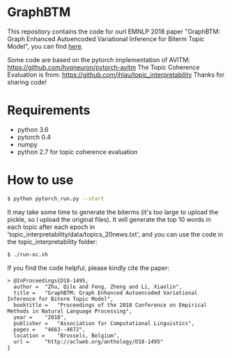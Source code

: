 # GraphBTM

This repository contains the code for ourl EMNLP 2018 paper "GraphBTM: Graph Enhanced Autoencoded Variational Inference for Biterm Topic Model", you can find [here](http://www.aclweb.org/anthology/D18-1495).

Some code are based on the pytorch implementation of AVITM: 
https://github.com/hyqneuron/pytorch-avitm
The Topic Coherence Evaluation is from: 
https://github.com/jhlau/topic_interpretability
Thanks for sharing code!

# Requirements
  - python 3.6
  - pytorch 0.4
  - numpy
  - python 2.7 for topic coherence evaluation

# How to use
```sh
$ python pytorch_run.py --start
```
It may take some time to generate the biterms (it's too large to upload the pickle, so I upload the original files).
It will generate the top 10 words in each topic after each epoch in 'topic_interpretability/data/topics_20news.txt', and you can use the code in the topic_interpretability folder:
```sh
$ ./run-oc.sh
```

If you find the code helpful, please kindly cite the paper:
~~~~~
> @InProceedings{D18-1495,
  author = 	"Zhu, Qile and Feng, Zheng and Li, Xiaolin",
  title = 	"GraphBTM: Graph Enhanced Autoencoded Variational Inference for Biterm Topic Model",
  booktitle = 	"Proceedings of the 2018 Conference on Empirical Methods in Natural Language Processing",
  year = 	"2018",
  publisher = 	"Association for Computational Linguistics",
  pages = 	"4663--4672",
  location = 	"Brussels, Belgium",
  url = 	"http://aclweb.org/anthology/D18-1495"
}
